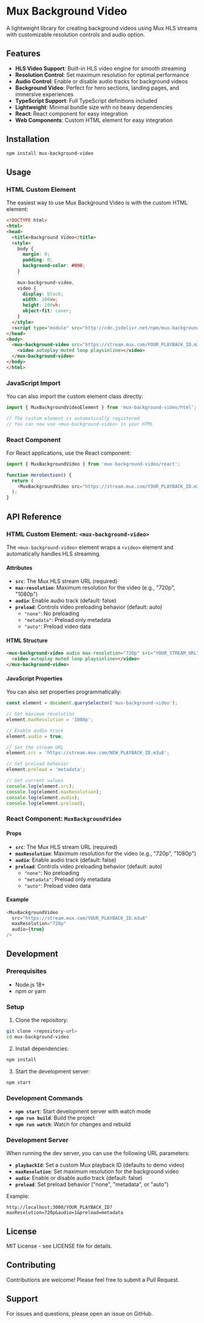 # Mux Background Video

A lightweight library for creating background videos using Mux HLS streams with customizable resolution controls and audio option.

## Features

- **HLS Video Support**: Built-in HLS video engine for smooth streaming
- **Resolution Control**: Set maximum resolution for optimal performance
- **Audio Control**: Enable or disable audio tracks for background videos
- **Background Video**: Perfect for hero sections, landing pages, and immersive experiences
- **TypeScript Support**: Full TypeScript definitions included
- **Lightweight**: Minimal bundle size with no heavy dependencies
- **React**: React component for easy integration
- **Web Components**: Custom HTML element for easy integration

## Installation

```bash
npm install mux-background-video
```

## Usage

### HTML Custom Element

The easiest way to use Mux Background Video is with the custom HTML element:

```html
<!DOCTYPE html>
<html>
<head>
  <title>Background Video</title>
  <style>
    body {
      margin: 0;
      padding: 0;
      background-color: #000;
    }
    
    mux-background-video, 
    video {
      display: block;
      width: 100vw;
      height: 100vh;
      object-fit: cover;
    }
  </style>
  <script type="module" src="http://cdn.jsdelivr.net/npm/mux-background-video/html/+esm"></script>
</head>
<body>
  <mux-background-video src="https://stream.mux.com/YOUR_PLAYBACK_ID.m3u8">
    <video autoplay muted loop playsinline></video>
  </mux-background-video>
</body>
</html>
```

### JavaScript Import

You can also import the custom element class directly:

```typescript
import { MuxBackgroundVideoElement } from 'mux-background-video/html';

// The custom element is automatically registered
// You can now use <mux-background-video> in your HTML
```

### React Component

For React applications, use the React component:

```typescript
import { MuxBackgroundVideo } from 'mux-background-video/react';

function HeroSection() {
  return (
    <MuxBackgroundVideo src="https://stream.mux.com/YOUR_PLAYBACK_ID.m3u8" />
  );
}
```

## API Reference

### HTML Custom Element: `<mux-background-video>`

The `<mux-background-video>` element wraps a `<video>` element and automatically handles HLS streaming.

#### Attributes

- **`src`**: The Mux HLS stream URL (required)
- **`max-resolution`**: Maximum resolution for the video (e.g., "720p", "1080p")
- **`audio`**: Enable audio track (default: false)
- **`preload`**: Controls video preloading behavior (default: auto)
  - `"none"`: No preloading
  - `"metadata"`: Preload only metadata
  - `"auto"`: Preload video data

#### HTML Structure

```html
<mux-background-video audio max-resolution="720p" src="YOUR_STREAM_URL">
  <video autoplay muted loop playsinline></video>
</mux-background-video>
```

#### JavaScript Properties

You can also set properties programmatically:

```typescript
const element = document.querySelector('mux-background-video');

// Set maximum resolution
element.maxResolution = '1080p';

// Enable audio track
element.audio = true;

// Set the stream URL
element.src = 'https://stream.mux.com/NEW_PLAYBACK_ID.m3u8';

// Set preload behavior
element.preload = 'metadata';

// Get current values
console.log(element.src);
console.log(element.maxResolution);
console.log(element.audio);
console.log(element.preload);
```

### React Component: `MuxBackgroundVideo`

#### Props

- **`src`**: The Mux HLS stream URL (required)
- **`maxResolution`**: Maximum resolution for the video (e.g., "720p", "1080p")
- **`audio`**: Enable audio track (default: false)
- **`preload`**: Controls video preloading behavior (default: auto)
  - `"none"`: No preloading
  - `"metadata"`: Preload only metadata
  - `"auto"`: Preload video data


#### Example

```typescript
<MuxBackgroundVideo
  src="https://stream.mux.com/YOUR_PLAYBACK_ID.m3u8"
  maxResolution="720p"
  audio={true}
/>
```

## Development

### Prerequisites

- Node.js 18+ 
- npm or yarn

### Setup

1. Clone the repository:
```bash
git clone <repository-url>
cd mux-background-video
```

2. Install dependencies:
```bash
npm install
```

3. Start the development server:
```bash
npm start
```

### Development Commands

- **`npm start`**: Start development server with watch mode
- **`npm run build`**: Build the project
- **`npm run watch`**: Watch for changes and rebuild

### Development Server

When running the dev server, you can use the following URL parameters:

- **`playbackId`**: Set a custom Mux playback ID (defaults to demo video)
- **`maxResolution`**: Set maximum resolution for the background video
- **`audio`**: Enable or disable audio track (default: false)
- **`preload`**: Set preload behavior ("none", "metadata", or "auto")

Example:
```
http://localhost:3000/YOUR_PLAYBACK_ID?maxResolution=720p&audio=1&preload=metadata
```

## License

MIT License - see LICENSE file for details.

## Contributing

Contributions are welcome! Please feel free to submit a Pull Request.

## Support

For issues and questions, please open an issue on GitHub.
